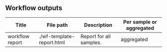 ## Workflow outputs

| Title | File path | Description | Per sample or aggregated |
|-------|-----------|-------------|--------------------------|
| workflow report | ./wf-template-report.html | Report for all samples. | aggregated |